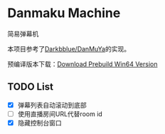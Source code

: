 # Danmaku Machine 
简易弹幕机

本项目参考了[Darkbblue/DanMuYa](https://github.com/Darkbblue/DanMuYa)的实现。

预编译版本下载：[Download Prebuild Win64 Version](https://github.com/nintha/danmaku-machine/releases)

## TODO List
- [x] 弹幕列表自动滚动到底部
- [ ] 使用直播房间URL代替room id
- [x] 隐藏控制台窗口
